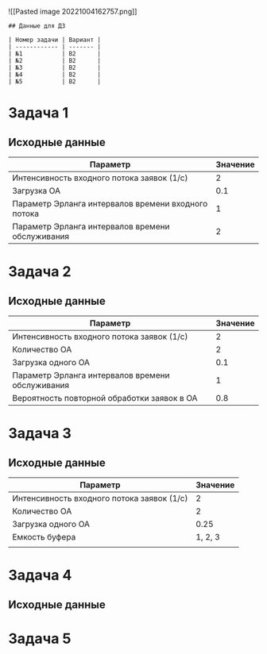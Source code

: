 ![[Pasted image 20221004162757.png]]

```ad-info
## Данные для ДЗ

| Номер задачи | Вариант |
| ------------ | ------- |
| №1           | B2      |
| №2           | В2      |
| №3           | В2      |
| №4           | В2      |
| №5           | В2      |
```

# Задача 1
## Исходные данные

| Параметр | Значение |
| --- | --- |
| Интенсивность входного потока заявок (1/c) | 2 |
| Загрузка ОА | 0.1 |
| Параметр Эрланга интервалов времени входного потока | 1 |
| Параметр Эрланга интервалов времени обслуживания | 2 |



# Задача 2
## Исходные данные

| Параметр                                         | Значение |
| ------------------------------------------------ | -------- |
| Интенсивность входного потока заявок (1/с)      | 2        |
| Количество ОА                                    | 2        |
| Загрузка одного ОА                               | 0.1      |
| Параметр Эрланга интервалов времени обслуживания | 1        |
| Вероятность повторной обработки заявок в ОА      | 0.8



# Задача 3
## Исходные данные

| Параметр                                   | Значение |
| ------------------------------------------ | -------- |
| Интенсивность входного потока заявок (1/с) | 2        |
| Количество ОА                              | 2        |
| Загрузка одного ОА                         | 0.25     |
| Емкость буфера                             | 1, 2, 3
         |

# Задача 4
## Исходные данные


# Задача 5

